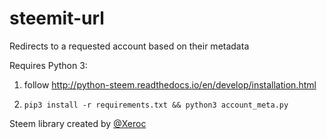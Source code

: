 # steemit-url
Redirects to a requested account based on their metadata

Requires Python 3:

1) follow http://python-steem.readthedocs.io/en/develop/installation.html

2) `pip3 install -r requirements.txt && python3 account_meta.py`

Steem library created by [@Xeroc](http://steemit.com/@xeroc)
